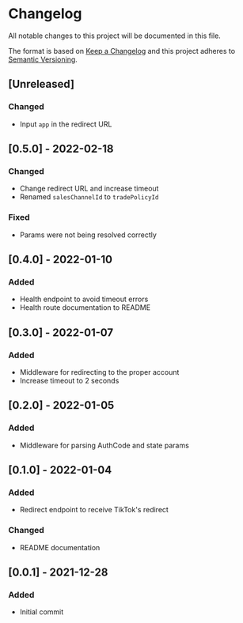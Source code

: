 # Changelog

All notable changes to this project will be documented in this file.

The format is based on [Keep a Changelog](http://keepachangelog.com/en/1.0.0/)
and this project adheres to [Semantic Versioning](http://semver.org/spec/v2.0.0.html).

## [Unreleased]

### Changed

- Input `app` in the redirect URL

## [0.5.0] - 2022-02-18

### Changed

- Change redirect URL and increase timeout
- Renamed `salesChannelId` to `tradePolicyId`

### Fixed

- Params were not being resolved correctly

## [0.4.0] - 2022-01-10

### Added

- Health endpoint to avoid timeout errors
- Health route documentation to README

## [0.3.0] - 2022-01-07

### Added

- Middleware for redirecting to the proper account
- Increase timeout to 2 seconds

## [0.2.0] - 2022-01-05

### Added

- Middleware for parsing AuthCode and state params

## [0.1.0] - 2022-01-04

### Added

- Redirect endpoint to receive TikTok's redirect

### Changed

- README documentation

## [0.0.1] - 2021-12-28

### Added

- Initial commit
